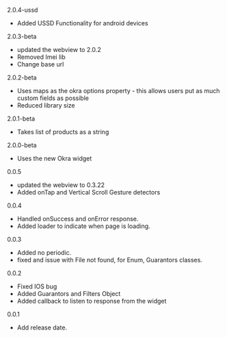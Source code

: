 2.0.4-ussd
  - Added USSD Functionality for android devices

2.0.3-beta
  - updated the webview to 2.0.2
  - Removed Imei lib
  - Change base url

2.0.2-beta
  - Uses maps as the okra options property - this allows users put as much custom fields as possible
  - Reduced library size

2.0.1-beta
  - Takes list of products as a string

2.0.0-beta
  - Uses the new Okra widget

0.0.5
  - updated the webview to 0.3.22
  - Added onTap and Vertical Scroll Gesture detectors

0.0.4
  - Handled onSuccess and onError response.
  - Added loader to indicate when page is loading.

0.0.3
  - Added no periodic.
  - fixed and issue with File not found, for Enum, Guarantors classes.

0.0.2
  - Fixed IOS bug
  - Added Guarantors and Filters Object
  - Added callback to listen to response from the widget


0.0.1
  - Add release date.
